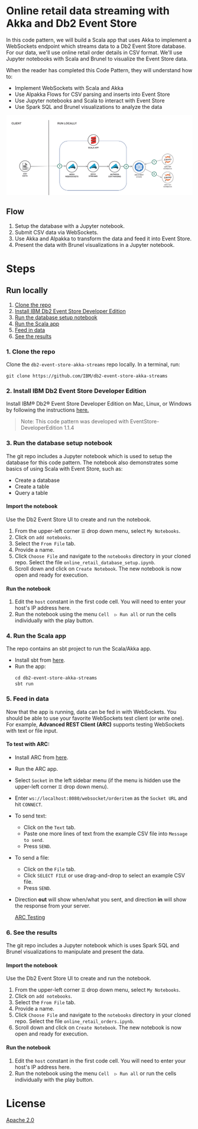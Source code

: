 # Online retail data streaming with Akka and Db2 Event Store

In this code pattern, we will build a Scala app that uses Akka to
implement a WebSockets endpoint which streams data to a Db2 Event Store
database. For our data, we'll use online retail order details in CSV format.
We'll use Jupyter notebooks with Scala and Brunel to visualize the Event Store data.

When the reader has completed this Code Pattern, they will understand how to:

* Implement WebSockets with Scala and Akka
* Use Alpakka Flows for CSV parsing and inserts into Event Store
* Use Jupyter notebooks and Scala to interact with Event Store
* Use Spark SQL and Brunel visualizations to analyze the data

![architecture](doc/source/images/architecture.png)

## Flow
1. Setup the database with a Jupyter notebook.
2. Submit CSV data via WebSockets.
3. Use Akka and Alpakka to transform the data and feed it into Event Store.
4. Present the data with Brunel visualizations in a Jupyter notebook.

<!--
# Watch the Video
[![](http://img.youtube.com/vi/Jxi7U7VOMYg/0.jpg)](https://www.youtube.com/watch?v=Jxi7U7VOMYg)
-->

# Steps

## Run locally

1. [Clone the repo](#1-clone-the-repo)
1. [Install IBM Db2 Event Store Developer Edition](#2-install-ibm-db2-event-store-developer-edition)
1. [Run the database setup notebook](#3-run-the-database-setup-notebook)
1. [Run the Scala app](#4-run-the-scala-app)
1. [Feed in data](#5-feed-in-data)
1. [See the results](#6-see-the-results)

### 1. Clone the repo

Clone the `db2-event-store-akka-streams` repo locally. In a terminal, run:

```
git clone https://github.com/IBM/db2-event-store-akka-streams
```

### 2. Install IBM Db2 Event Store Developer Edition

Install IBM® Db2® Event Store Developer Edition on Mac, Linux, or Windows by following the instructions [here.](https://www.ibm.com/support/knowledgecenter/en/SSGNPV/eventstore/desktop/install.html)

> Note: This code pattern was developed with EventStore-DeveloperEdition 1.1.4

### 3. Run the database setup notebook

The git repo includes a Jupyter notebook which is used to setup the database
for this code pattern. The notebook also demonstrates some basics of using
Scala with Event Store, such as:

* Create a database
* Create a table
* Query a table

#### Import the notebook

Use the Db2 Event Store UI to create and run the notebook.

1. From the  upper-left corner `☰` drop down menu, select `My Notebooks`.
1. Click on `add notebooks`.
1. Select the `From File` tab.
1. Provide a name.
1. Click `Choose File` and navigate to the `notebooks` directory in your cloned repo. Select the file `online_retail_database_setup.ipynb`.
1. Scroll down and click on `Create Notebook`.
The new notebook is now open and ready for execution.

#### Run the notebook

1. Edit the `host` constant in the first code cell. You will need to enter your host's IP address here.
2. Run the notebook using the menu `Cell  ▷ Run all` or run the cells individually with the play button.

### 4. Run the Scala app

The repo contains an sbt project to run the Scala/Akka app.


* Install sbt from [here](https://www.scala-sbt.org/1.0/docs/Setup.html).
* Run the app:
  ```
  cd db2-event-store-akka-streams
  sbt run
  ```

### 5. Feed in data

<!-- TODO: provide and describe the example data files -->

Now that the app is running, data can be fed in with WebSockets.
You should be able to use your favorite WebSockets test client (or write one).
For example, **Advanced REST Client (ARC)** supports testing WebSockets with
text or file input.
 
#### To test with ARC:

* Install ARC from [here](https://install.advancedrestclient.com/#/install).
* Run the ARC app.
* Select `Socket` in the left sidebar menu
  (if the menu is hidden use the upper-left corner `☰` drop down menu).
* Enter `ws://localhost:8080/websocket/orderitem` as the `Socket URL` and hit `CONNECT`.
* To send text:
  * Click on the `Text` tab.
  * Paste one more lines of text from the example CSV file into `Message to send`.
  * Press `SEND`.
* To send a file:
  * Click on the `File` tab.
  * Click `SELECT FILE` or use drag-and-drop to select an example CSV file.
  * Press `SEND`.
* Direction **out** will show when/what you sent, and direction **in** will show the response from your server.

  [ARC Testing](doc/source/images/arc_testing.png)

### 6. See the results

The git repo includes a Jupyter notebook which is uses Spark SQL and
Brunel visualizations to manipulate and present the data.

#### Import the notebook

Use the Db2 Event Store UI to create and run the notebook.

1. From the  upper-left corner `☰` drop down menu, select `My Notebooks`.
1. Click on `add notebooks`.
1. Select the `From File` tab.
1. Provide a name.
1. Click `Choose File` and navigate to the `notebooks` directory in your cloned repo. Select the file `online_retail_orders.ipynb`.
1. Scroll down and click on `Create Notebook`.
The new notebook is now open and ready for execution.

#### Run the notebook

1. Edit the `host` constant in the first code cell. You will need to enter your host's IP address here.
2. Run the notebook using the menu `Cell  ▷ Run all` or run the cells individually with the play button.


<!--
# Sample output

![](doc/source/images/sample_output.png)
-->

# License
[Apache 2.0](LICENSE)

